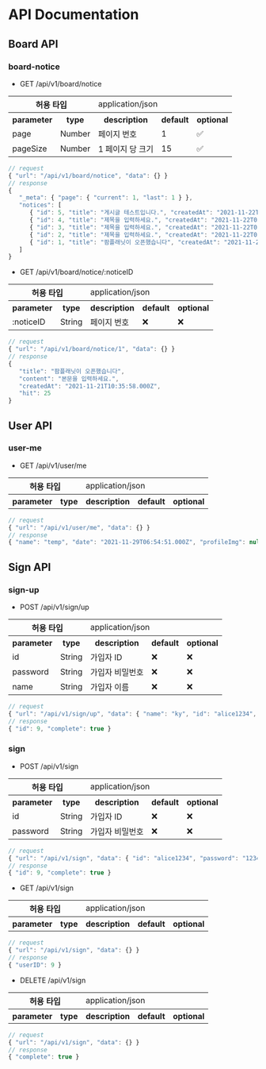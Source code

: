 # API Documentation

## Board API

### board-notice

- GET /api/v1/board/notice

<table>
<tr><th colspan="2" rowspan="1">허용 타입</th><td colspan="3">application/json</td></tr>
<tr><th>parameter</th><th>type</th><th>description</th><th>default</th><th>optional</th>
<tr><td>page</td><td>Number</td><td>페이지 번호</td><td>1</td><td>✅</td></tr>
<tr><td>pageSize</td><td>Number</td><td>1 페이지 당 크기</td><td>15</td><td>✅</td></tr>
</table>


```js
// request
{ "url": "/api/v1/board/notice", "data": {} }
// response
{
   "_meta": { "page": { "current": 1, "last": 1 } },
   "notices": [
      { "id": 5, "title": "게시글 테스트입니다.", "createdAt": "2021-11-22T04:48:49.000Z", "hit": 6 },
      { "id": 4, "title": "제목을 입력하세요.", "createdAt": "2021-11-22T02:26:16.000Z", "hit": 3 },
      { "id": 3, "title": "제목을 입력하세요.", "createdAt": "2021-11-22T02:26:15.000Z", "hit": 7 },
      { "id": 2, "title": "제목을 입력하세요.", "createdAt": "2021-11-22T02:26:15.000Z", "hit": 1 },
      { "id": 1, "title": "팜플래닛이 오픈했습니다", "createdAt": "2021-11-21T10:35:58.000Z", "hit": 25 }
   ]
}
```

- GET /api/v1/board/notice/:noticeID

<table>
<tr><th colspan="2" rowspan="1">허용 타입</th><td colspan="3">application/json</td></tr>
<tr><th>parameter</th><th>type</th><th>description</th><th>default</th><th>optional</th>
<tr><td>:noticeID</td><td>String</td><td>페이지 번호</td><td>❌</td><td>❌</td></tr>
</table>


```js
// request
{ "url": "/api/v1/board/notice/1", "data": {} }
// response
{
   "title": "팜플래닛이 오픈했습니다",
   "content": "본문을 입력하세요.",
   "createdAt": "2021-11-21T10:35:58.000Z",
   "hit": 25
}
```

## User API

### user-me

- GET /api/v1/user/me

<table>
<tr><th colspan="2" rowspan="1">허용 타입</th><td colspan="3">application/json</td></tr>
<tr><th>parameter</th><th>type</th><th>description</th><th>default</th><th>optional</th>
</table>


```js
// request
{ "url": "/api/v1/user/me", "data": {} }
// response
{ "name": "temp", "date": "2021-11-29T06:54:51.000Z", "profileImg": null }
```

## Sign API

### sign-up

- POST /api/v1/sign/up

<table>
<tr><th colspan="2" rowspan="1">허용 타입</th><td colspan="3">application/json</td></tr>
<tr><th>parameter</th><th>type</th><th>description</th><th>default</th><th>optional</th>
<tr><td>id</td><td>String</td><td>가입자 ID</td><td>❌</td><td>❌</td></tr>
<tr><td>password</td><td>String</td><td>가입자 비밀번호</td><td>❌</td><td>❌</td></tr>
<tr><td>name</td><td>String</td><td>가입자 이름</td><td>❌</td><td>❌</td></tr>
</table>


```js
// request
{ "url": "/api/v1/sign/up", "data": { "name": "ky", "id": "alice1234", "password": "12345678" } }
// response
{ "id": 9, "complete": true }
```

### sign

- POST /api/v1/sign

<table>
<tr><th colspan="2" rowspan="1">허용 타입</th><td colspan="3">application/json</td></tr>
<tr><th>parameter</th><th>type</th><th>description</th><th>default</th><th>optional</th>
<tr><td>id</td><td>String</td><td>가입자 ID</td><td>❌</td><td>❌</td></tr>
<tr><td>password</td><td>String</td><td>가입자 비밀번호</td><td>❌</td><td>❌</td></tr>
</table>


```js
// request
{ "url": "/api/v1/sign", "data": { "id": "alice1234", "password": "12345678" } }
// response
{ "id": 9, "complete": true }
```

- GET /api/v1/sign

<table>
<tr><th colspan="2" rowspan="1">허용 타입</th><td colspan="3">application/json</td></tr>
<tr><th>parameter</th><th>type</th><th>description</th><th>default</th><th>optional</th>
</table>


```js
// request
{ "url": "/api/v1/sign", "data": {} }
// response
{ "userID": 9 }
```

- DELETE /api/v1/sign

<table>
<tr><th colspan="2" rowspan="1">허용 타입</th><td colspan="3">application/json</td></tr>
<tr><th>parameter</th><th>type</th><th>description</th><th>default</th><th>optional</th>
</table>


```js
// request
{ "url": "/api/v1/sign", "data": {} }
// response
{ "complete": true }
```
